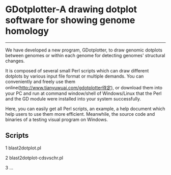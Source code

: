 # GDotplotter-A drawing dotplot software for showing genome homology
--------------------------------------------------
We have developed a new program, GDotplotter, to draw genomic dotplots between genomes or within each genome for detecting genomes' structural changes. 

It is composed of several small Perl scripts which can draw different dotplots by various input file format or multiple demands. You can conveniently and freely use them online(http://www.tianyuwuai.com/gdotplotter待定), or download them into your PC and run at command window/shell of Windows/Linux that the Perl and the GD module were installed into your system successfully.

Here, you can easily get all Perl scripts, an example, a help document which help users to use them more efficient. Meanwhile, the source code and binaries of a testing visual program on Windows.

Scripts
--------------------
1 blast2dotplot.pl

2 blast2dotplot-cdsvschr.pl

3 ...
